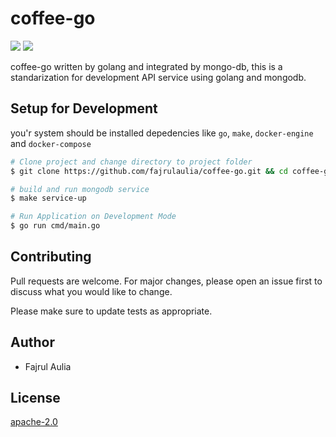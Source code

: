 # coffee-go
[![](https://img.shields.io/badge/golang-1.14-blue)](https://golang.org/) [![](https://img.shields.io/badge/docker-19.03.13-9cf)](https://www.docker.com/)


coffee-go written by golang and integrated by mongo-db, this is a standarization
for development API service using golang and mongodb.

## Setup for Development
you'r system should be installed depedencies like `go`, `make`, `docker-engine` and `docker-compose`

```bash
# Clone project and change directory to project folder
$ git clone https://github.com/fajrulaulia/coffee-go.git && cd coffee-go/

# build and run mongodb service
$ make service-up 

# Run Application on Development Mode 
$ go run cmd/main.go

```


## Contributing
Pull requests are welcome. For major changes, please open an issue first to discuss what you would like to change.

Please make sure to update tests as appropriate.


## Author
- Fajrul Aulia


## License
[apache-2.0](https://choosealicense.com/licenses/https://choosealicense.com/licenses/apache-2.0/)
